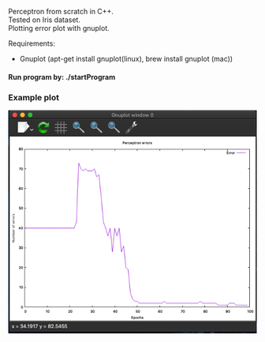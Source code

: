 Perceptron from scratch in C++. <br>
Tested on Iris dataset.<br>
Plotting error plot with gnuplot. 

Requirements:
- Gnuplot (apt-get install gnuplot(linux), brew install gnuplot (mac))


#### Run program by: ./startProgram


### Example plot

![Error](data/plot.png)
